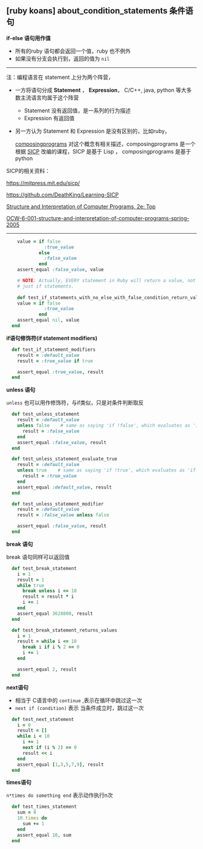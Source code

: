 ## [ruby koans] about_condition_statements  条件语句

**if-else 语句用作值**

- 所有的ruby 语句都会返回一个值，ruby 也不例外
- 如果没有分支会执行到，返回的值为 `nil`

---

注：编程语言在 statement 上分为两个阵营，

- 一方将语句分成 **Statement**  ， **Expression**， C/C++, java, python 等大多数主流语言均属于这个阵营

  -   Statement 没有返回值，是一系列的行为描述
  - Expression  有返回值

- 另一方认为  Statement  和 Expression 是没有区别的，比如ruby，

  [composingprograms](http://composingprograms.com/pages/11-getting-started.html)  对这个概念有相关描述，composingprograms 是一个根据 [SICP](https://mitpress.mit.edu/sites/default/files/sicp/full-text/book/book.html) 改编的课程，SICP 是基于 Lisp ，  composingprograms 是基于 python 

SICP的相关资料：

https://mitpress.mit.edu/sicp/ 

https://github.com/DeathKing/Learning-SICP 

[Structure and Interpretation of Computer Programs, 2e: Top](https://sarabander.github.io/sicp/html/index.xhtml)

[OCW-6-001-structure-and-interpretation-of-computer-programs-spring-2005](https://ocw.mit.edu/courses/electrical-engineering-and-computer-science/6-001-structure-and-interpretation-of-computer-programs-spring-2005/)

---



```ruby
    value = if false
              :true_value
            else
              :false_value
            end
    assert_equal :false_value, value

    # NOTE: Actually, EVERY statement in Ruby will return a value, not
    # just if statements.
	
	def test_if_statements_with_no_else_with_false_condition_return_value
    value = if false
              :true_value
            end
    assert_equal nil, value
  end
```

**if语句修饰符(if statement modifiers)**

```ruby
  def test_if_statement_modifiers
    result = :default_value
    result = :true_value if true

    assert_equal :true_value, result
  end
```

**unless 语句**

`unless` 也可以用作修饰符，与if类似，只是对条件判断取反

```ruby
  def test_unless_statement
    result = :default_value
    unless false    # same as saying 'if !false', which evaluates as 'if true'
      result = :false_value
    end
    assert_equal :false_value, result
  end

  def test_unless_statement_evaluate_true
    result = :default_value
    unless true    # same as saying 'if !true', which evaluates as 'if false'
      result = :true_value
    end
    assert_equal :default_value, result
  end

  def test_unless_statement_modifier
    result = :default_value
    result = :false_value unless false

    assert_equal :false_value, result
  end
```

**break 语句**

break 语句同样可以返回值

```ruby
  def test_break_statement
    i = 1
    result = 1
    while true
      break unless i <= 10
      result = result * i
      i += 1
    end
    assert_equal 3628800, result
  end

  def test_break_statement_returns_values
    i = 1
    result = while i <= 10
      break i if i % 2 == 0
      i += 1
    end

    assert_equal 2, result
  end
```

**next语句**

- 相当于  C语言中的  `continue` ,表示在循环中跳过这一次
- `next if (condition)` 表示 当条件成立时，跳过这一次

```ruby
  def test_next_statement
    i = 0
    result = []
    while i < 10
      i += 1
      next if (i % 2) == 0
      result << i
    end
    assert_equal [1,3,5,7,9], result
  end
```

**times语句**

 `n*times do something end` 表示动作执行n次

```ruby
  def test_times_statement
    sum = 0
    10.times do
      sum += 1
    end
    assert_equal 10, sum
  end
```



